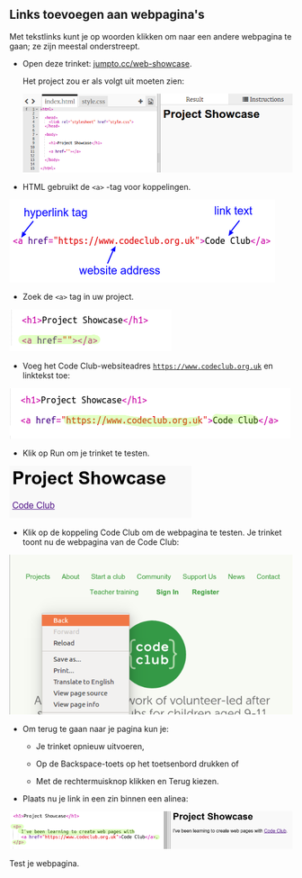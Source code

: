 ## Links toevoegen aan webpagina's

Met tekstlinks kunt je op woorden klikken om naar een andere webpagina te gaan; ze zijn meestal onderstreept.

+ Open deze trinket: [jumpto.cc/web-showcase](http://jumpto.cc/web-showcase).
    
    Het project zou er als volgt uit moeten zien:
    
    ![screenshot](images/showcase-starter.png)

+ HTML gebruikt de `<a>` -tag voor koppelingen.

![screenshot](images/showcase-link.png)

+ Zoek de `<a>` tag in uw project. 

![screenshot](images/showcase-a-template.png)

+ Voeg het Code Club-websiteadres [`https://www.codeclub.org.uk`](https://www.codeclub.org.uk) en linktekst toe:

![screenshot](images/showcase-code-club.png)

+ Klik op Run om je trinket te testen.

![screenshot](images/showcase-cc-output.png)

+ Klik op de koppeling Code Club om de webpagina te testen. Je trinket toont nu de webpagina van de Code Club: 

![screenshot](images/showcase-cc-website.png)

+ Om terug te gaan naar je pagina kun je:
    
    + Je trinket opnieuw uitvoeren,
    
    + Op de Backspace-toets op het toetsenbord drukken of
    
    + Met de rechtermuisknop klikken en Terug kiezen.

+ Plaats nu je link in een zin binnen een alinea:

![screenshot](images/showcase-paragraph.png)

Test je webpagina.